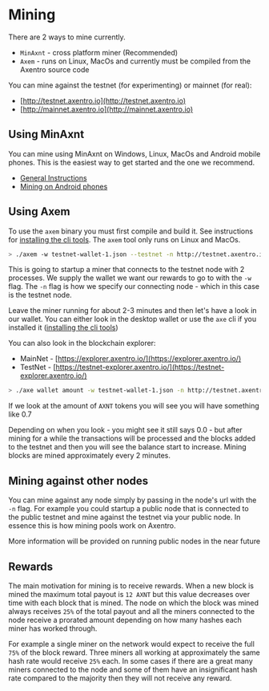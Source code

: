 # Mining

There are 2 ways to mine currently.

* `MinAxnt` - cross platform miner (Recommended)
* `Axem` - runs on Linux, MacOs and currently must be compiled from the Axentro source code

You can mine against the testnet (for experimenting) or mainnet (for real):

* [http://testnet.axentro.io](http://testnet.axentro.io)
* [http://mainnet.axentro.io](http://mainnet.axentro.io)

## Using MinAxnt

You can mine using MinAxnt on Windows, Linux, MacOs and Android mobile phones. This is the easiest way to get started and the one we recommend.

* [General Instructions](https://github.com/Axentro/minaxnt)
* [Mining on Android phones](https://github.com/Axentro/minaxnt/wiki/Install-MinAXNT-on-Android-device)

## Using Axem

To use the `axem` binary you must first compile and build it. See instructions for [installing the cli tools](using-the-cli/install.md). The `axem` tool only runs on Linux and MacOs.

```bash
> ./axem -w testnet-wallet-1.json --testnet -n http://testnet.axentro.io --process=2
```

This is going to startup a miner that connects to the testnet node with 2 processes. We supply the wallet we want our rewards to go to with the `-w` flag. The `-n` flag is how we specify our connecting node - which in this case is the testnet node.

Leave the miner running for about 2-3 minutes and then let's have a look in our wallet. You can either look in the desktop wallet or use the `axe` cli if you installed it ([installing the cli tools](using-the-cli/install.md))

You can also look in the blockchain explorer: 

* MainNet - [https://explorer.axentro.io/](https://explorer.axentro.io/)
* TestNet - [https://testnet-explorer.axentro.io/](https://testnet-explorer.axentro.io/)

```bash
> ./axe wallet amount -w testnet-wallet-1.json -n http://testnet.axentro.io
```

If we look at the amount of `AXNT` tokens you will see you will have something like 0.7

Depending on when you look - you might see it still says 0.0 - but after mining for a while the transactions will be processed and the blocks added to the testnet and then you will see the balance start to increase. Mining blocks are mined approximately every 2 minutes.

## Mining against other nodes

You can mine against any node simply by passing in the node's url with the `-n` flag. For example you could startup a public node that is connected to the public testnet and mine against the testnet via your public node. In essence this is how mining pools work on Axentro.

More information will be provided on running public nodes in the near future

## Rewards

The main motivation for mining is to receive rewards. When a new block is mined the maximum total payout is `12 AXNT` but this value decreases over time with each block that is mined. The node on which the block was mined always receives `25%` of the total payout and all the miners connected to the node receive a prorated amount depending on how many hashes each miner has worked through.

For example a single miner on the network would expect to receive the full `75%` of the block reward. Three miners all working at approximately the same hash rate would receive `25%` each. In some cases if there are a great many miners connected to the node and some of them have an insignificant hash rate compared to the majority then they will not receive any reward.

